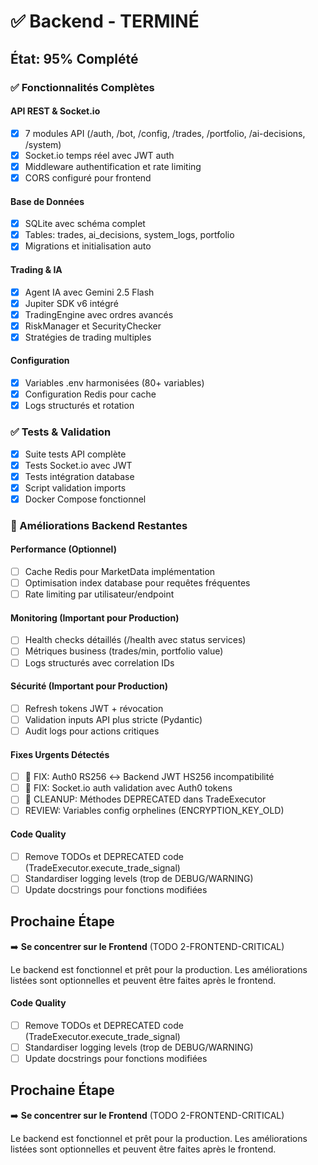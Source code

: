 # ✅ Backend - TERMINÉ

## État: 95% Complété

### ✅ Fonctionnalités Complètes

#### API REST & Socket.io
- [x] 7 modules API (/auth, /bot, /config, /trades, /portfolio, /ai-decisions, /system)
- [x] Socket.io temps réel avec JWT auth
- [x] Middleware authentification et rate limiting
- [x] CORS configuré pour frontend

#### Base de Données
- [x] SQLite avec schéma complet
- [x] Tables: trades, ai_decisions, system_logs, portfolio
- [x] Migrations et initialisation auto

#### Trading & IA
- [x] Agent IA avec Gemini 2.5 Flash 
- [x] Jupiter SDK v6 intégré
- [x] TradingEngine avec ordres avancés
- [x] RiskManager et SecurityChecker
- [x] Stratégies de trading multiples

#### Configuration
- [x] Variables .env harmonisées (80+ variables)
- [x] Configuration Redis pour cache
- [x] Logs structurés et rotation

### ✅ Tests & Validation
- [x] Suite tests API complète
- [x] Tests Socket.io avec JWT
- [x] Tests intégration database
- [x] Script validation imports
- [x] Docker Compose fonctionnel

### 🔧 Améliorations Backend Restantes

#### Performance (Optionnel)
- [ ] Cache Redis pour MarketData implémentation  
- [ ] Optimisation index database pour requêtes fréquentes
- [ ] Rate limiting par utilisateur/endpoint

#### Monitoring (Important pour Production)
- [ ] Health checks détaillés (/health avec status services)
- [ ] Métriques business (trades/min, portfolio value)
- [ ] Logs structurés avec correlation IDs

#### Sécurité (Important pour Production)  
- [ ] Refresh tokens JWT + révocation
- [ ] Validation inputs API plus stricte (Pydantic)
- [ ] Audit logs pour actions critiques

#### Fixes Urgents Détectés
- [ ] 🚨 FIX: Auth0 RS256 ↔ Backend JWT HS256 incompatibilité
- [ ] 🚨 FIX: Socket.io auth validation avec Auth0 tokens
- [ ] 🚨 CLEANUP: Méthodes DEPRECATED dans TradeExecutor
- [ ] REVIEW: Variables config orphelines (ENCRYPTION_KEY_OLD)

#### Code Quality
- [ ] Remove TODOs et DEPRECATED code (TradeExecutor.execute_trade_signal)
- [ ] Standardiser logging levels (trop de DEBUG/WARNING)
- [ ] Update docstrings pour fonctions modifiées

## Prochaine Étape

➡️ **Se concentrer sur le Frontend** (TODO 2-FRONTEND-CRITICAL)

Le backend est fonctionnel et prêt pour la production. Les améliorations listées sont optionnelles et peuvent être faites après le frontend. 

#### Code Quality
- [ ] Remove TODOs et DEPRECATED code (TradeExecutor.execute_trade_signal)
- [ ] Standardiser logging levels (trop de DEBUG/WARNING)
- [ ] Update docstrings pour fonctions modifiées

## Prochaine Étape

➡️ **Se concentrer sur le Frontend** (TODO 2-FRONTEND-CRITICAL)

Le backend est fonctionnel et prêt pour la production. Les améliorations listées sont optionnelles et peuvent être faites après le frontend. 